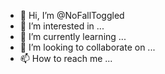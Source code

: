 - 👋 Hi, I’m @NoFallToggled
- 👀 I’m interested in ...
- 🌱 I’m currently learning ...
- 💞️ I’m looking to collaborate on ...
- 📫 How to reach me ...

<!---
NoFallToggled/NoFallToggled is a ✨ special ✨ repository because its `README.md` (this file) appears on your GitHub profile.
You can click the Preview link to take a look at your changes.
--->
